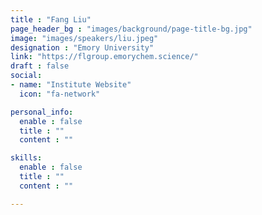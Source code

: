 ```yaml
---
title : "Fang Liu"
page_header_bg : "images/background/page-title-bg.jpg"
image: "images/speakers/liu.jpeg"
designation : "Emory University"
link: "https://flgroup.emorychem.science/"
draft : false
social:
- name: "Institute Website"
  icon: "fa-network"

personal_info:
  enable : false
  title : ""
  content : ""

skills:
  enable : false
  title : ""
  content : ""

---
```

